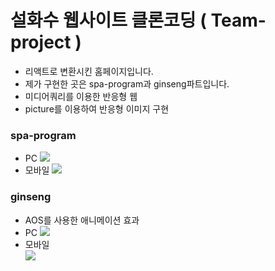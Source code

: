# 설화수 웹사이트 클론코딩 ( Team-project )

- 리액트로 변환시킨 홈페이지입니다.
- 제가 구현한 곳은 spa-program과 ginseng파트입니다.
- 미디어쿼리를 이용한 반응형 웹
- picture를 이용하여 반응형 이미지 구현

### spa-program

- PC
  <img src="https://github.com/Bambiru/group-anyway/assets/116716953/cdaa1a04-4d2a-48ab-b26c-a48413979fa7">
- 모바일
  <img src="https://github.com/Bambiru/group-anyway/assets/116716953/cfc40d0a-bac9-41af-8254-fa3630e72cda">

### ginseng

- AOS를 사용한 애니메이션 효과
- PC
  <img src="https://github.com/Bambiru/group-anyway/assets/116716953/6869f74c-f0bc-4acd-b867-e6ce7d8a08fa">
- 모바일  
  <img src="https://github.com/Bambiru/group-anyway/assets/116716953/91bd0f11-7e0c-4bf5-b4a9-12cfb196baeb">
